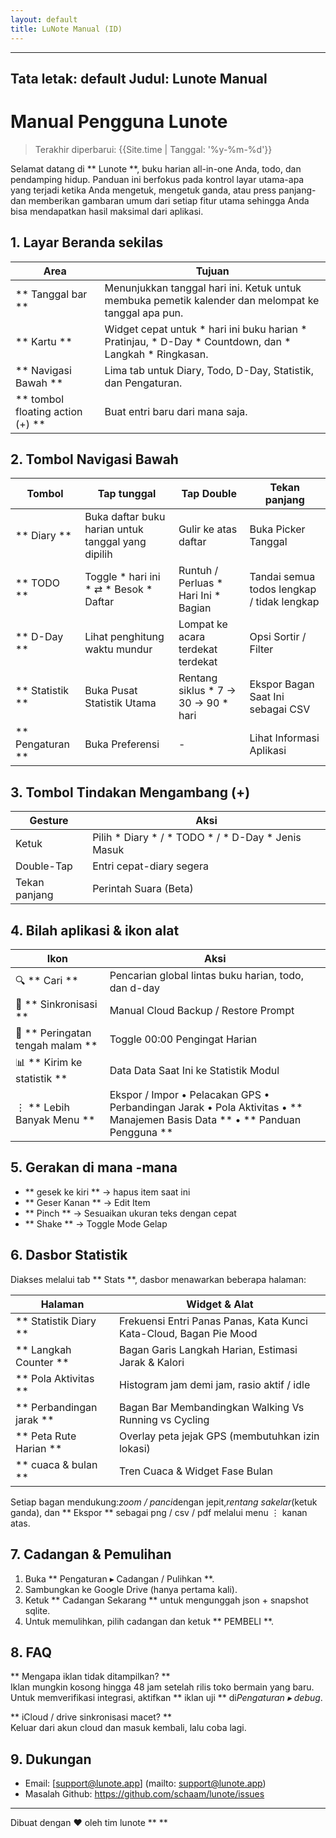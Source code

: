 ```yaml
---
layout: default
title: LuNote Manual (ID)
---
```


---
Tata letak: default
Judul: Lunote Manual
---

# Manual Pengguna Lunote

> Terakhir diperbarui: {{Site.time | Tanggal: '%y-%m-%d'}}

Selamat datang di ** Lunote **, buku harian all-in-one Anda, todo, dan pendamping hidup. Panduan ini berfokus pada kontrol layar utama-apa yang terjadi ketika Anda mengetuk, mengetuk ganda, atau press panjang-dan memberikan gambaran umum dari setiap fitur utama sehingga Anda bisa mendapatkan hasil maksimal dari aplikasi.

## 1. Layar Beranda sekilas

| Area | Tujuan |
| ------ | --------- |
| ** Tanggal bar ** | Menunjukkan tanggal hari ini. Ketuk untuk membuka pemetik kalender dan melompat ke tanggal apa pun. |
| ** Kartu ** | Widget cepat untuk * hari ini buku harian * Pratinjau, * D-Day * Countdown, dan * Langkah * Ringkasan. |
| ** Navigasi Bawah ** | Lima tab untuk Diary, Todo, D-Day, Statistik, dan Pengaturan. |
| ** tombol floating action (+) ** | Buat entri baru dari mana saja. |

## 2. Tombol Navigasi Bawah

| Tombol | Tap tunggal | Tap Double | Tekan panjang |
| -------- | ----------- | ----------- | ------------ |
| ** Diary ** | Buka daftar buku harian untuk tanggal yang dipilih | Gulir ke atas daftar | Buka Picker Tanggal |
| ** TODO ** | Toggle * hari ini * ⇄ * Besok * Daftar | Runtuh / Perluas * Hari Ini * Bagian | Tandai semua todos lengkap / tidak lengkap |
| ** D-Day ** | Lihat penghitung waktu mundur | Lompat ke acara terdekat terdekat | Opsi Sortir / Filter |
| ** Statistik ** | Buka Pusat Statistik Utama | Rentang siklus * 7 → 30 → 90 * hari | Ekspor Bagan Saat Ini sebagai CSV |
| ** Pengaturan ** | Buka Preferensi | - | Lihat Informasi Aplikasi |

## 3. Tombol Tindakan Mengambang (+)

| Gesture | Aksi |
| --------- | -------- |
| Ketuk | Pilih * Diary * / * TODO * / * D-Day * Jenis Masuk |
| Double-Tap | Entri cepat-diary segera |
| Tekan panjang | Perintah Suara (Beta) |

## 4. Bilah aplikasi & ikon alat

| Ikon | Aksi |
| ------ | -------- |
| 🔍 ** Cari ** | Pencarian global lintas buku harian, todo, dan d-day |
| 🔄 ** Sinkronisasi ** | Manual Cloud Backup / Restore Prompt |
| 🔔 ** Peringatan tengah malam ** | Toggle 00:00 Pengingat Harian |
| 📊 ** Kirim ke statistik ** | Data Data Saat Ini ke Statistik Modul |
| ⋮ ** Lebih Banyak Menu ** | Ekspor / Impor • Pelacakan GPS • Perbandingan Jarak • Pola Aktivitas • ** Manajemen Basis Data ** • ** Panduan Pengguna ** |

## 5. Gerakan di mana -mana

- ** gesek ke kiri ** → hapus item saat ini
- ** Geser Kanan ** → Edit Item
- ** Pinch ** → Sesuaikan ukuran teks dengan cepat
- ** Shake ** → Toggle Mode Gelap

## 6. Dasbor Statistik

Diakses melalui tab ** Stats **, dasbor menawarkan beberapa halaman:

| Halaman | Widget & Alat |
| ------ | ----------------- |
| ** Statistik Diary ** | Frekuensi Entri Panas Panas, Kata Kunci Kata-Cloud, Bagan Pie Mood |
| ** Langkah Counter ** | Bagan Garis Langkah Harian, Estimasi Jarak & Kalori |
| ** Pola Aktivitas ** | Histogram jam demi jam, rasio aktif / idle |
| ** Perbandingan jarak ** | Bagan Bar Membandingkan Walking Vs Running vs Cycling |
| ** Peta Rute Harian ** | Overlay peta jejak GPS (membutuhkan izin lokasi) |
| ** cuaca & bulan ** | Tren Cuaca & Widget Fase Bulan |

Setiap bagan mendukung:*zoom / panci*dengan jepit,*rentang sakelar*(ketuk ganda), dan ** Ekspor ** sebagai png / csv / pdf melalui menu ⋮ kanan atas.

## 7. Cadangan & Pemulihan

1. Buka ** Pengaturan ▸ Cadangan / Pulihkan **.
2. Sambungkan ke Google Drive (hanya pertama kali).
3. Ketuk ** Cadangan Sekarang ** untuk mengunggah json + snapshot sqlite.
4. Untuk memulihkan, pilih cadangan dan ketuk ** PEMBELI **.

## 8. FAQ

** Mengapa iklan tidak ditampilkan? **  
Iklan mungkin kosong hingga 48 jam setelah rilis toko bermain yang baru. Untuk memverifikasi integrasi, aktifkan ** iklan uji ** di*Pengaturan ▸ debug*.

** iCloud / drive sinkronisasi macet? **  
Keluar dari akun cloud dan masuk kembali, lalu coba lagi.

## 9. Dukungan

- Email: [support@lunote.app] (mailto: support@lunote.app)
- Masalah Github: <https://github.com/schaam/lunote/issues>

---
Dibuat dengan ❤️ oleh tim lunote ** **